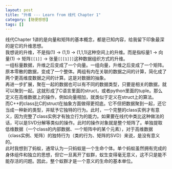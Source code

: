 ```yaml
---
layout: post
title: "升维 --- Learn from 线代 Chapter 1"
category: [随便想想]
tags: []
---
```


线代Chapter 1讲的是向量和矩阵的基本概念，都是已知内容，给我留下印象最深的是它的升维思想。  
我想说的升维，不是指(1) -> (1,1) -> (1,1,1)这种空间上的升维。而是指标量1 -> 向量(1) -> 矩阵`[[1]]` -> 张量`[[[1]]]`这种数据组织方式的升维。  
一组标量数据，升维之后变成了一个向量。一组向量，升维之后变成了一个矩阵。  
原本零散的数据，变成了一个整体。两组有内在关联的数据之间的计算，简化成了两个更高维度数据之间的计算。这是对数据的抽象。  
再进一步扩展，聚在一起的数据也可以有不同的数据类型，只要是相关的数据，就可以聚到一起。这就形成了C语言里面的struct，或者python里面的tuple。那么定义在高维数据上的操作，例如向量相加，就类似于定义在struct上的算法。  
而C++的class比C的struct在抽象方面做得更彻底。它不但把数据聚到一起，还它当成一种新的类型，并赋予它独特的行为。此时，一个完整的class实例才有意义，因为完整了class实例才有独立行为的能力。如果要在线代中类比这种做法的话，可以是SVD分解等类似的操作。此时的操作对象就是整个矩阵了。单独提取低维数据（一个class的内部数据、一个矩阵中的某个元素），对于高维数据（class实例、矩阵）的独特行为（类的行为、矩阵的SVD）来说，是没有意义的。  
此时我想到了蚂蚁，通常认为一只蚂蚁是一个生命个体。单个蚂蚁虽然拥有完成的身体组件和独立的思想，但它一旦离开了蚁群，蚁生变得毫无意义，这不只是能不能存活的问题。因此，整个蚁群才是一个意义的生命的基本单位。  

<!-- more -->